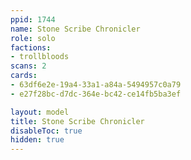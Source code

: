 ```yaml
---
ppid: 1744
name: Stone Scribe Chronicler
role: solo
factions:
- trollbloods
scans: 2
cards:
- 63df6e2e-19a4-33a1-a84a-5494957c0a79
- e27f28bc-d7dc-364e-bc42-ce14fb5ba3ef

layout: model
title: Stone Scribe Chronicler
disableToc: true
hidden: true
---
```

